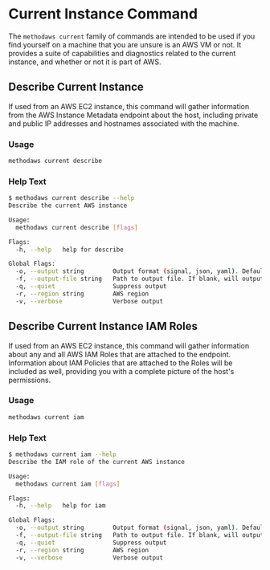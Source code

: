 # Current Instance Command

The `methodaws current` family of commands are intended to be used if you find yourself on a machine that you are unsure is an AWS VM or not. It provides a suite of capabilities and diagnostics related to the current instance, and whether or not it is part of AWS.

## Describe Current Instance

If used from an AWS EC2 instance, this command will gather information from the AWS Instance Metadata endpoint about the host, including private and public IP addresses and hostnames associated with the machine.

### Usage

```bash
methodaws current describe
```

### Help Text

```bash
$ methodaws current describe --help
Describe the current AWS instance

Usage:
  methodaws current describe [flags]

Flags:
  -h, --help   help for describe

Global Flags:
  -o, --output string        Output format (signal, json, yaml). Default value is signal (default "signal")
  -f, --output-file string   Path to output file. If blank, will output to STDOUT
  -q, --quiet                Suppress output
  -r, --region string        AWS region
  -v, --verbose              Verbose output
```

## Describe Current Instance IAM Roles

If used from an AWS EC2 instance, this command will gather information about any and all AWS IAM Roles that are attached to the endpoint. Information about IAM Policies that are attached to the Roles will be included as well, providing you with a complete picture of the host's permissions.

### Usage

```bash
methodaws current iam
```

### Help Text

```bash
$ methodaws current iam --help
Describe the IAM role of the current AWS instance

Usage:
  methodaws current iam [flags]

Flags:
  -h, --help   help for iam

Global Flags:
  -o, --output string        Output format (signal, json, yaml). Default value is signal (default "signal")
  -f, --output-file string   Path to output file. If blank, will output to STDOUT
  -q, --quiet                Suppress output
  -r, --region string        AWS region
  -v, --verbose              Verbose output
```
